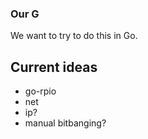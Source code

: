 ### Our G
We want to try to do this in Go.

## Current ideas

- go-rpio
- net
- ip?
- manual bitbanging?